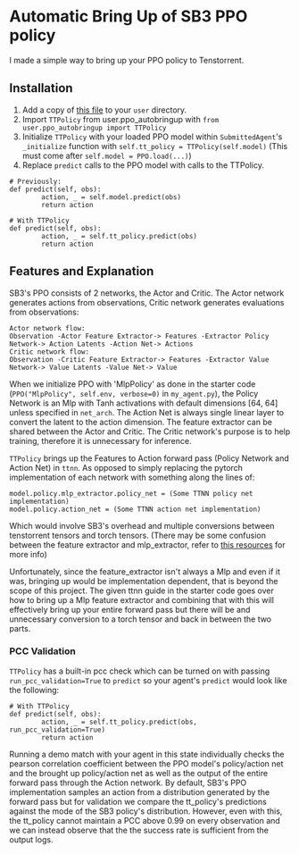 # Automatic Bring Up of SB3 PPO policy

I made a simple way to bring up your PPO policy to Tenstorrent.

## Installation
1. Add a copy of [this file](https://github.com/Finay/UTMIST-AI2/blob/main/user/ppo_autobringup.py) to your `user` directory.
2. Import `TTPolicy` from user.ppo_autobringup with `from user.ppo_autobringup import TTPolicy`
3. Initialize `TTPolicy` with your loaded PPO model within `SubmittedAgent`'s `_initialize` function with `self.tt_policy = TTPolicy(self.model)` (This must come after `self.model = PPO.load(...)`)
4. Replace `predict` calls to the PPO model with calls to the TTPolicy.
```python3
# Previously:
def predict(self, obs):
        action, _ = self.model.predict(obs)
        return action

# With TTPolicy
def predict(self, obs):
        action, _ = self.tt_policy.predict(obs)
        return action
```

## Features and Explanation
SB3's PPO consists of 2 networks, the Actor and Critic. The Actor network generates actions from observations, Critic network generates evaluations from observations: 
```
Actor network flow:
Observation -Actor Feature Extractor-> Features -Extractor Policy Network-> Action Latents -Action Net-> Actions
Critic network flow:
Observation -Critic Feature Extractor-> Features -Extractor Value Network-> Value Latents -Value Net-> Value
```
When we initialize PPO with 'MlpPolicy' as done in the starter code (`PPO("MlpPolicy", self.env, verbose=0)` in `my_agent.py`), the Policy Network is an Mlp with Tanh activations 
with default dimensions \[64, 64\] unless specified in `net_arch`. The Action Net is always single linear layer to convert the latent to the action dimension.
The feature extractor can be shared between the Actor and Critic. The Critic network's purpose is to help training, therefore it is unnecessary for inference.

`TTPolicy` brings up the Features to Action forward pass (Policy Network and Action Net) in `ttnn`. As opposed to simply replacing the pytorch implementation of each network with 
something along the lines of:
```python3
model.policy.mlp_extractor.policy_net = (Some TTNN policy net implementation)
model.policy.action_net = (Some TTNN action net implementation)
```
Which would involve SB3's overhead and multiple conversions between tenstorrent tensors and torch tensors. (There may be some confusion between the feature extractor and mlp_extractor, 
refer to [this resources](https://stable-baselines3.readthedocs.io/en/master/guide/custom_policy.html) for more info)

Unfortunately, since the feature_extractor isn't always a Mlp and even if it was, bringing up would be implementation dependent, that is beyond the scope of this project. The given 
ttnn guide in the starter code goes over how to bring up a Mlp feature extractor and combining that with this will effectively bring up your entire forward pass but there will be
and unnecessary conversion to a torch tensor and back in between the two parts.

### PCC Validation
`TTPolicy` has a built-in pcc check which can be turned on with passing `run_pcc_validation=True` to `predict` so your agent's `predict` would look like the following:
```python3
# With TTPolicy
def predict(self, obs):
        action, _ = self.tt_policy.predict(obs, run_pcc_validation=True)
        return action
```
Running a demo match with your agent in this state individually checks the pearson correlation coefficient between the PPO model's policy/action net and the brought up policy/action net
as well as the output of the entire forward pass through the Action network. By default, SB3's PPO implementation samples an action from a distribution generated by the forward pass 
but for validation we compare the tt_policy's predictions against the mode of the SB3 policy's distribution. However, even with this, the tt_policy cannot maintain a PCC above 0.99 
on every observation and we can instead observe that the the success rate is sufficient from the output logs.

